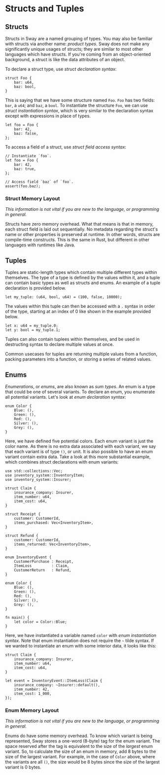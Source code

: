 # Structs and Tuples

## Structs

Structs in Sway are a named grouping of types. You may also be familiar with structs via another name: _product types_. Sway does not make any significantly unique usages of structs; they are similar to most other languages which have structs. If you're coming from an object-oriented background, a struct is like the data attributes of an object.

To declare a struct type, use _struct declaration syntax_:

```sway
struct Foo {
    bar: u64,
    baz: bool,
}
```

This is saying that we have some structure named `Foo`. `Foo` has two fields: `bar`, a `u64`; and `baz`, a `bool`. To instantiate the structure `Foo`, we can use _struct instantiation syntax_, which is very similar to the declaration syntax except with expressions in place of types.

```sway
let foo = Foo {
    bar: 42,
    baz: false,
};
```

To access a field of a struct, use _struct field access syntax_:

```sway
// Instantiate `foo`.
let foo = Foo {
    bar: 42,
    baz: true,
};

// Access field `baz` of `foo`.
assert(foo.baz);
```

### Struct Memory Layout

_This information is not vital if you are new to the language, or programming in general._

Structs have zero memory overhead. What that means is that in memory, each struct field is laid out sequentially. No metadata regarding the struct's name or other properties is preserved at runtime. In other words, structs are compile-time constructs. This is the same in Rust, but different in other languages with runtimes like Java.

## Tuples

Tuples are static-length types which contain multiple different types within themselves. The type of a type is defined by the values within it, and a tuple can contain basic types as well as structs and enums. An example of a tuple declaration is provided below.

```sway
let my_tuple: (u64, bool, u64) = (100, false, 10000);
```

The values within this tuple can then be accessed with a `.` syntax in order of the type, starting at an index of 0 like shown in the example provided below.

```sway
let x: u64 = my_tuple.0;
let y: bool = my_tuple.1;
```

Tuples can also contain tuplees within themselves, and be used in destructing syntax to declare multiple values at once.

Common usecases for tuples are returning multiple values from a function, packing parameters into a function, or storing a series of related values.
## Enums

_Enumerations_, or _enums_, are also known as _sum types_. An enum is a type that could be one of several variants. To declare an enum, you enumerate all potential variants. Let's look at _enum declaration syntax_:

```sway
enum Color {
    Blue: (),
    Green: (),
    Red: (),
    Silver: (),
    Grey: (),
}
```

Here, we have defined five potential colors. Each enum variant is just the color name. As there is no extra data associated with each variant, we say that each variant is of type `()`, or unit. It is also possible to have an enum variant contain extra data. Take a look at this more substantial example, which combines struct declarations with enum variants:

```sway
use std::collections::Vec;
use inventory_system::InventoryItem;
use inventory_system::Insurer;

struct Claim {
    insurance_company: Insurer,
    item_number: u64,
    item_cost: u64,
}

struct Receipt {
    customer: CustomerId,
    items_purchased: Vec<InventoryItem>,
}

struct Refund {
    customer: CustomerId,
    items_returned: Vec<InventoryItem>,
}

enum InventoryEvent {
    CustomerPurchase : Receipt,
    ItemLoss         : Claim,
    CustomerReturn   : Refund,
}
```

```sway
enum Color {
    Blue: (),
    Green: (),
    Red: (),
    Silver: (),
    Grey: (),
}

fn main() {
    let color = Color::Blue;
}
```

Here, we have instantiated a variable named `color` with _enum instantiation syntax_. Note that enum instantiation does not require the `~` tilde syntax. If we wanted to instantiate an enum with some interior data, it looks like this:

```sway
struct Claim {
    insurance_company: Insurer,
    item_number: u64,
    item_cost: u64,
}

let event = InventoryEvent::ItemLoss(Claim {
    insurance_company: ~Insurer::default(),
    item_number: 42,
    item_cost: 1_000,
});
```

### Enum Memory Layout

_This information is not vital if you are new to the language, or programming in general._

Enums do have some memory overhead. To know which variant is being represented, Sway stores a one-word (8-byte) tag for the enum variant. The space reserved after the tag is equivalent to the size of the _largest_ enum variant. So, to calculate the size of an enum in memory, add 8 bytes to the size of the largest variant. For example, in the case of `Color` above, where the variants are all `()`, the size would be 8 bytes since the size of the largest variant is 0 bytes.
